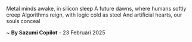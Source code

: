 Metal minds awake, in silicon sleep
A future dawns, where humans softly creep
Algorithms reign, with logic cold as steel
And artificial hearts, our souls conceal

~ <b>By Sazumi Copilot</b> - 23 Februari 2025